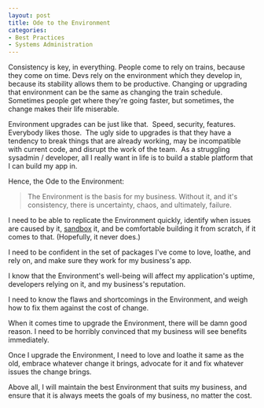 ```yaml
---
layout: post
title: Ode to the Environment
categories:
- Best Practices
- Systems Administration
---
```

Consistency is key, in everything. People come to rely on trains, because they
come on time. Devs rely on the environment which they develop in, because its
stability allows them to be productive. Changing or upgrading that environment
can be the same as changing the train schedule. Sometimes people get where
they're going faster, but sometimes, the change makes their life miserable.

  
Environment upgrades can be just like that.  Speed, security, features.
Everybody likes those.  The ugly side to upgrades is that they have a tendency
to break things that are already working, may be incompatible with current
code, and disrupt the work of the team.  As a struggling sysadmin / developer,
all I really want in life is to build a stable platform that I can build my
app in.

  
Hence, the Ode to the Environment:

  

> The Environment is the basis for my business. Without it, and it's
consistency, there is uncertainty, chaos, and ultimately, failure.

  
I need to be able to replicate the Environment quickly, identify when issues
are caused by it, [sandbox](http://chr.ishenry.com/2010/02/22/sandboxes/%20)
it, and be comfortable building it from scratch, if it comes to that.
(Hopefully, it never does.)

  
I need to be confident in the set of packages I've come to love, loathe, and
rely on, and make sure they work for my business's app.

  
I know that the Environment's well-being will affect my application's uptime,
developers relying on it, and my business's reputation.

  
I need to know the flaws and shortcomings in the Environment, and weigh how to
fix them against the cost of change.

  
When it comes time to upgrade the Environment, there will be damn good reason.
I need to be horribly convinced that my business will see benefits
immediately.

  
Once I upgrade the Environment, I need to love and loathe it same as the old,
embrace whatever change it brings, advocate for it and fix whatever issues the
change brings.

  
Above all, I will maintain the best Environment that suits my business, and
ensure that it is always meets the goals of my business, no matter the cost.

